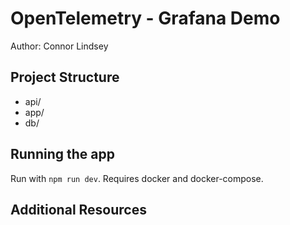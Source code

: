 # OpenTelemetry - Grafana Demo
Author: Connor Lindsey

## Project Structure
- api/
- app/
- db/

## Running the app
Run with `npm run dev`. Requires docker and docker-compose.

## Additional Resources
